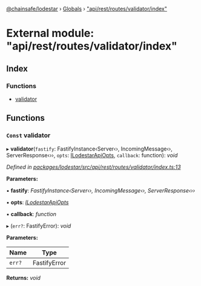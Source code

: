[@chainsafe/lodestar](../README.md) › [Globals](../globals.md) › ["api/rest/routes/validator/index"](_api_rest_routes_validator_index_.md)

# External module: "api/rest/routes/validator/index"

## Index

### Functions

* [validator](_api_rest_routes_validator_index_.md#const-validator)

## Functions

### `Const` validator

▸ **validator**(`fastify`: FastifyInstance‹Server‹›, IncomingMessage‹›, ServerResponse‹››, `opts`: [ILodestarApiOpts](../interfaces/_api_rest_interface_.ilodestarapiopts.md), `callback`: function): *void*

*Defined in [packages/lodestar/src/api/rest/routes/validator/index.ts:13](https://github.com/ChainSafe/lodestar/blob/9eb50dc78/packages/lodestar/src/api/rest/routes/validator/index.ts#L13)*

**Parameters:**

▪ **fastify**: *FastifyInstance‹Server‹›, IncomingMessage‹›, ServerResponse‹››*

▪ **opts**: *[ILodestarApiOpts](../interfaces/_api_rest_interface_.ilodestarapiopts.md)*

▪ **callback**: *function*

▸ (`err?`: FastifyError): *void*

**Parameters:**

Name | Type |
------ | ------ |
`err?` | FastifyError |

**Returns:** *void*
